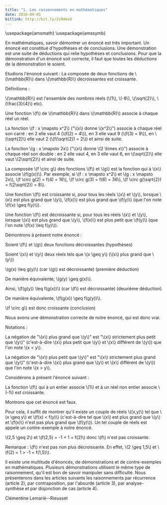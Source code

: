 ```yaml
---
title: "1. Les raisonnements en mathématiques"
date: 2016-09-01
bitlink: http://bit.ly/2z9AkeU
---
```


\usepackage{amsmath}
\usepackage{amssymb}

En mathématiques, savoir démontrer un énoncé est très important. Un énoncé est constitué d'hypothèses et de conclusions. Une démonstration est une suite de déductions qui relie hypothèses et conclusions. Pour que la démonstration d'un énoncé soit correcte, il faut que toutes les déductions de la démonstration le soient.

Etudions l'énoncé suivant : La composée de deux fonctions de \\(\mathbb{R}\\) dans \\(\mathbb{R}\\) décroissantes est croissante.

Définitions :

\\(\mathbb{R}\\) est l'ensemble des nombres réels (\\(1\\), \\(-8\\), \\(\sqrt{2}\\), \\(\frac{3}{4}\\) etc).
 
Une fonction \\(f\\) de \\(\mathbb{R}\\) dans \\(\mathbb{R}\\) associe à chaque réel un réel.

La fonction \\(f : x \mapsto x^2\\) ("\\(x\\) donne \\(x^2\\)") associe à chaque réel son carré : en 2 elle vaut 4 (\\(f(2) = 4\\)), en 3 elle vaut 9 (\\(f(3) = 9\\)), en \\(\sqrt{2}\\) elle vaut 2 (\\(f(\sqrt{2}) = 2\\)) et ainsi de suite.

La fonction \\(g : x \mapsto 2x\\) ("\\(x\\) donne \\(2 \times x\\)") associe à chaque réel son double : en 2 elle vaut 4, en 3 elle vaut 6, en \\(\sqrt{2}\\) elle vaut \\(2\sqrt{2}\\) et ainsi de suite.

La composée \\(f \circ g\\) des fonctions \\(f\\) et \\(g\\) est la fonction qui à \\(x\\) associe \\(f(g(x))\\).
Par exemple, si \\(f : x \mapsto x^2\\) et \\(g : x \mapsto 2x\\), \\(f \circ g(2) = f(4) = 16\\), \\(f \circ g(3) = f(6) = 36\\), \\(f \circ g(\sqrt{2}) = f(2\sqrt{2}) = 8\\).

Une fonction \\(f\\) est croissante si, pour tous les réels \\(x\\) et \\(y\\), lorsque \\(x\\) est plus grand que \\(y\\), \\(f(x)\\) est plus grand que \\(f(y)\\) (que l'on note \\(f(x) \geq f(y)\\)).

Une fonction \\(f\\) est décroissante si, pour tous les réels \\(x\\) et \\(y\\), lorsque \\(x\\) est plus grand que \\(y\\), \\(f(x)\\) est plus petit que \\(f(y)\\) (que l'on note \\(f(x) \leq f(y)\\)).

Démontrons à présent notre énoncé :

Soient \\(f\\) et \\(g\\) deux fonctions décroissantes (hypothèses) 

Soient \\(x\\) et \\(y\\) deux réels tels que \\(x \geq y\\) (\\(x\\) plus grand que \\(y\\))

\\(g(x) \leq g(y)\\) (car \\(g\\) est décroissante) (première déduction)

De manière équivalente, \\(g(y) \geq g(x)\\).

Ainsi, \\(f(g(y)) \leq f(g(x))\\) (car \\(f\\) est décroissante) (deuxième déduction)

De manière équivalente, \\(f(g(x)) \geq f(g(y))\\).

\\(f \circ g\\) est donc croissante (conclusion)

Nous avons une démonstration correcte de notre énoncé, qui est donc vrai.

Notations :

La négation de "\\(x\\) plus grand que \\(y\\)" est "\\(x\\) strictement plus petit que \\(y\\)" (c'est-à-dire \\(x\\) plus petit que \\(y\\) et \\(x\\) différent de \\(y\\)) que l'on note \\(x < y\\).

La négation de "\\(x\\) plus petit que \\(y\\)" est "\\(x\\) strictement plus grand que \\(y\\)" (c'est-à-dire \\(x\\) plus grand que \\(y\\) et \\(x\\) différent de \\(y\\)) que l'on note \\(x > y\\).

Considérons à présent l'énoncé suivant : 

La fonction \\(f\\) qui à un entier associe \\(1\\) et à un réel non entier associe \\(-1\\) est croissante.

Montrons que cet énoncé est faux. 

Pour cela, il suffit de montrer qu'il existe un couple de réels \\((x,y)\\) tel que \\(x \geq y\\) et \\(f(x) < f(y)\\) (c'est-à-dire tel que \\(x\\) est plus grand que \\(y\\) et \\(f(x)\\) n'est pas plus grand que \\(f(y)\\)). Un tel couple de réels est appelé un contre-exemple à notre énoncé.

\\(2,5 \geq 2\\) et \\(f(2,5) = -1 < 1 = f(2)\\) donc \\(f\\) n'est pas croissante.

Remarque : \\(f\\) n'est pas non plus décroissante. En effet, \\(2 \geq 1,5\\) et \\(f(2) = 1 > -1 = f(1,5)\\).

Il existe une multitude d'énoncés, de démonstrations et de contre-exemples en mathématiques. Plusieurs démonstrations utilisent le même type de raisonnement, qu'il est bon de savoir manipuler sans difficulté. Nous présenterons dans les articles suivants les raisonnements par récurrence (article 2), par contraposition, par l'absurde (article 3), par analyse-synthèse et par disjonction de cas (article 4).

Clémentine Lemarié--Rieusset
